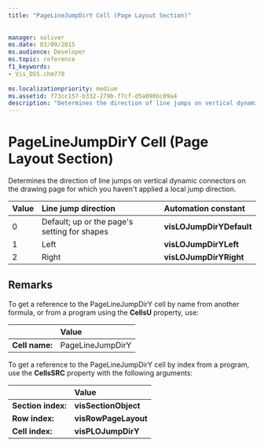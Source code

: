 ```yaml
---
title: "PageLineJumpDirY Cell (Page Layout Section)"
 
 
manager: soliver
ms.date: 03/09/2015
ms.audience: Developer
ms.topic: reference
f1_keywords:
- Vis_DSS.chm770
 
ms.localizationpriority: medium
ms.assetid: f73cc157-b332-279b-f7cf-d5a090bc09a4
description: "Determines the direction of line jumps on vertical dynamic connectors on the drawing page for which you haven't applied a local jump direction."
---
```


# PageLineJumpDirY Cell (Page Layout Section)

Determines the direction of line jumps on vertical dynamic connectors on the drawing page for which you haven't applied a local jump direction.
  
|**Value**|**Line jump direction**|**Automation constant**|
|:-----|:-----|:-----|
| 0  <br/> | Default; up or the page's setting for shapes  <br/> |**visLOJumpDirYDefault** <br/> |
| 1  <br/> | Left  <br/> |**visLOJumpDirYLeft** <br/> |
| 2  <br/> | Right  <br/> |**visLOJumpDirYRight** <br/> |
   
## Remarks

To get a reference to the PageLineJumpDirY cell by name from another formula, or from a program using the **CellsU** property, use: 
  
||Value |
|:-----|:-----|
| **Cell name:**  <br/> | PageLineJumpDirY  <br/> |
   
To get a reference to the PageLineJumpDirY cell by index from a program, use the **CellsSRC** property with the following arguments: 
  
||Value |
|:-----|:-----|
| **Section index:**  <br/> |**visSectionObject** <br/> |
| **Row index:**  <br/> |**visRowPageLayout** <br/> |
| **Cell index:**  <br/> |**visPLOJumpDirY** <br/> |
   

